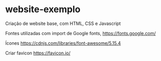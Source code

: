# website-exemplo

Criação de website base, com HTML, CSS e Javascript

Fontes utilizadas com import de Google fonts, https://fonts.google.com/

Ícones https://cdnjs.com/libraries/font-awesome/5.15.4

Criar favicon https://favicon.io/
